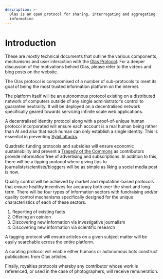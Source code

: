 ```yaml
---
description: >-
  Olas is an open protocol for sharing, interrogating and aggregating
  information
---
```


# Introduction

These are _mostly_ technical documents that outline the various components, mechanisms and user interaction with the [Olas Protocol](https://olas.info/). For a deeper discussion of the motivations behind Olas, please refer to the videos and blog posts on the website.&#x20;

The Olas protocol is compromised of a number of sub-protocols to meet its goal of being the most trusted information platform on the internet.

The platform itself will be an autonomous protocol existing on a distributed network of computers outside of any single administrator’s control to guarantee neutrality. It will be deployed on a decentralised network specifically geared towards servicing infinite scale web applications.&#x20;

A decentralised identity protocol along with a proof-of-unique human protocol incorporated will ensure each account is a real human being rather than AI and also that each human can only establish a single identity. This is essential in preventing [Sybil attacks](https://en.wikipedia.org/wiki/Sybil\_attack).

Quadratic funding protocols and subsidies will ensure economic sustainability and prevent a [Tragedy of the Commons](https://en.wikipedia.org/wiki/Tragedy\_of\_the\_commons) as contributors provide information free of advertising and subscriptions. In addition to this, there will be a tipping protocol where giving tips to journalists/scientists/bloggers will be as simple as liking a social media post is now.

Quality control will be achieved by market and reputation-based protocols that ensure healthy incentives for accuracy both over the short and long term. There will be four types of information sectors with fundraising and/or quality control mechanisms specifically designed for the unique characteristics of each of these sectors.&#x20;

1. Reporting of existing facts&#x20;
2. Offering an opinion
3. Discovering new information via investigative journalism
4. Discovering new information via scientific research

A tagging protocol will ensure articles on a given subject matter will be easily searchable across the entire platform.&#x20;

A curating protocol will enable either humans or autonomous bots construct publications from Olas articles.  &#x20;

Finally, royalties protocols whereby any contributor whose work is referenced, or used in the case of photographers, will receive remuneration.&#x20;

